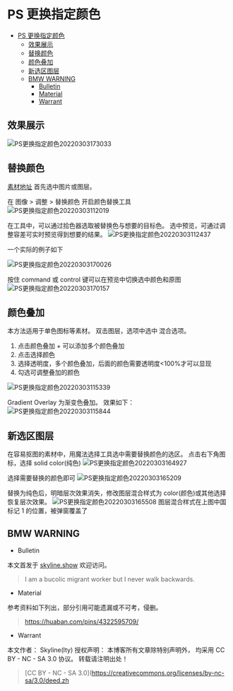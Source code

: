 # PS 更换指定颜色

<!-- @import "[TOC]" {cmd="toc" depthFrom=1 depthTo=6 orderedList=false} -->

<!-- code_chunk_output -->

- [PS 更换指定颜色](#ps-更换指定颜色)
  - [效果展示](#效果展示)
  - [替换颜色](#替换颜色)
  - [颜色叠加](#颜色叠加)
  - [新选区图层](#新选区图层)
  - [BMW WARNING](#bmw-warning)
    - [Bulletin](#bulletin)
    - [Material](#material)
    - [Warrant](#warrant)

<!-- /code_chunk_output -->

## 效果展示
![PS更换指定颜色20220303173033](https://raw.githubusercontent.com/skylinety/blog-pics/master/imgs/PS%E6%9B%B4%E6%8D%A2%E6%8C%87%E5%AE%9A%E9%A2%9C%E8%89%B220220303173033.png)
## 替换颜色

[素材地址](https://github.com/skylinety/Blog/blob/main/Demos/Tools/APPs/Photoshop/leaf.jpeg)
首先选中图片或图层。

在 图像 > 调整 > 替换颜色 开启颜色替换工具
![PS更换指定颜色20220303112019](https://raw.githubusercontent.com/skylinety/blog-pics/master/imgs/PS%E6%9B%B4%E6%8D%A2%E6%8C%87%E5%AE%9A%E9%A2%9C%E8%89%B220220303112019.png)

在工具中，可以通过拾色器选取被替换色与想要的目标色。
选中预览，可通过调整容差可实时预览得到想要的结果。
![PS更换指定颜色20220303112437](https://raw.githubusercontent.com/skylinety/blog-pics/master/imgs/PS%E6%9B%B4%E6%8D%A2%E6%8C%87%E5%AE%9A%E9%A2%9C%E8%89%B220220303112437.png)

一个实际的例子如下

![PS更换指定颜色20220303170026](https://raw.githubusercontent.com/skylinety/blog-pics/master/imgs/PS%E6%9B%B4%E6%8D%A2%E6%8C%87%E5%AE%9A%E9%A2%9C%E8%89%B220220303170026.png)

按住 command 或 control 键可以在预览中切换选中颜色和原图
![PS更换指定颜色20220303170157](https://raw.githubusercontent.com/skylinety/blog-pics/master/imgs/PS%E6%9B%B4%E6%8D%A2%E6%8C%87%E5%AE%9A%E9%A2%9C%E8%89%B220220303170157.png)

## 颜色叠加

本方法适用于单色图标等素材。
双击图层，选项中选中 混合选项。

1. 点击颜色叠加 + 可以添加多个颜色叠加
2. 点击选择颜色
3. 选择透明度，多个颜色叠加，后面的颜色需要透明度<100%才可以显现
4. 勾选可调整叠加的颜色

![PS更换指定颜色20220303115339](https://raw.githubusercontent.com/skylinety/blog-pics/master/imgs/PS%E6%9B%B4%E6%8D%A2%E6%8C%87%E5%AE%9A%E9%A2%9C%E8%89%B220220303115339.png)

Gradient Overlay 为渐变色叠加。
效果如下：
![PS更换指定颜色20220303115844](https://raw.githubusercontent.com/skylinety/blog-pics/master/imgs/PS%E6%9B%B4%E6%8D%A2%E6%8C%87%E5%AE%9A%E9%A2%9C%E8%89%B220220303115844.png)

## 新选区图层

在容易抠图的素材中，用魔法选择工具选中需要替换颜色的选区。
点击右下角图标，选择 solid color(纯色)
![PS更换指定颜色20220303164927](https://raw.githubusercontent.com/skylinety/blog-pics/master/imgs/PS%E6%9B%B4%E6%8D%A2%E6%8C%87%E5%AE%9A%E9%A2%9C%E8%89%B220220303164927.png)

选择需要替换的颜色即可
![PS更换指定颜色20220303165209](https://raw.githubusercontent.com/skylinety/blog-pics/master/imgs/PS%E6%9B%B4%E6%8D%A2%E6%8C%87%E5%AE%9A%E9%A2%9C%E8%89%B220220303165209.png)

替换为纯色后，明暗层次效果消失，修改图层混合样式为 color(颜色)或其他选择恢复层次效果。
![PS更换指定颜色20220303165508](https://raw.githubusercontent.com/skylinety/blog-pics/master/imgs/PS%E6%9B%B4%E6%8D%A2%E6%8C%87%E5%AE%9A%E9%A2%9C%E8%89%B220220303165508.png)
图层混合样式在上图中国标记 1 的位置，被弹窗覆盖了

## BMW WARNING

- Bulletin

本文首发于 [skyline.show](http://www.skyline.show)  欢迎访问。

> I am a bucolic migrant worker but I never walk backwards.

- Material

参考资料如下列出，部分引用可能遗漏或不可考，侵删。

> https://huaban.com/pins/4322595709/

- Warrant

本文作者： Skyline(lty)
授权声明： 本博客所有文章除特别声明外， 均采用 CC BY - NC - SA 3.0 协议。 转载请注明出处！

> [CC BY - NC - SA 3.0](https://creativecommons.org/licenses/by-nc-sa/3.0/deed.zh
